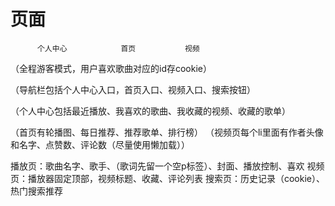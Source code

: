 # 页面 
          个人中心            首页           视频


（全程游客模式，用户喜欢歌曲对应的id存cookie）


（导航栏包括个人中心入口，首页入口、视频入口、搜索按钮）

（个人中心包括最近播放、我喜欢的歌曲、我收藏的视频、收藏的歌单）

（首页有轮播图、每日推荐、推荐歌单、排行榜）
（视频页每个li里面有作者头像和名字、点赞数、评论数（尽量使用懒加载））


播放页：歌曲名字、歌手、（歌词先留一个空p标签）、封面、播放控制、喜欢
视频页：播放器固定顶部，视频标题、收藏、评论列表
搜索页：历史记录（cookie）、热门搜索推荐


